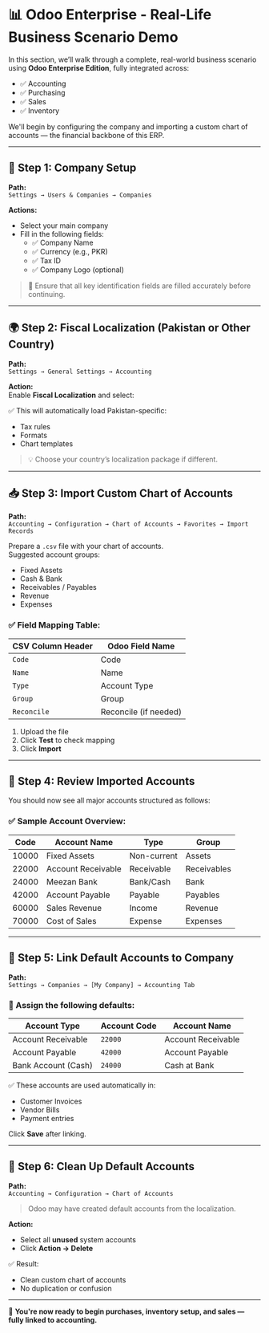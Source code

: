 # 📊 Odoo Enterprise - Real-Life Business Scenario Demo

In this section, we’ll walk through a complete, real-world business scenario using **Odoo Enterprise Edition**, fully integrated across:

- ✅ Accounting  
- ✅ Purchasing  
- ✅ Sales  
- ✅ Inventory  

We'll begin by configuring the company and importing a custom chart of accounts — the financial backbone of this ERP.

---

## 🏢 Step 1: Company Setup

**Path:**  
`Settings → Users & Companies → Companies`

**Actions:**
- Select your main company
- Fill in the following fields:
  - ✅ Company Name  
  - ✅ Currency (e.g., PKR)  
  - ✅ Tax ID  
  - ✅ Company Logo (optional)

> 📌 Ensure that all key identification fields are filled accurately before continuing.

---

## 🌍 Step 2: Fiscal Localization (Pakistan or Other Country)

**Path:**  
`Settings → General Settings → Accounting`

**Action:**  
Enable **Fiscal Localization** and select:


✅ This will automatically load Pakistan-specific:
- Tax rules
- Formats
- Chart templates

> 💡 Choose your country’s localization package if different.

---

## 📥 Step 3: Import Custom Chart of Accounts

**Path:**  
`Accounting → Configuration → Chart of Accounts → Favorites → Import Records`

Prepare a `.csv` file with your chart of accounts.  
Suggested account groups:

- Fixed Assets  
- Cash & Bank  
- Receivables / Payables  
- Revenue  
- Expenses  

### ✅ Field Mapping Table:

| CSV Column Header | Odoo Field Name        |
|-------------------|------------------------|
| `Code`            | Code                   |
| `Name`            | Name                   |
| `Type`            | Account Type           |
| `Group`           | Group                  |
| `Reconcile`       | Reconcile (if needed)  |

1. Upload the file  
2. Click **Test** to check mapping  
3. Click **Import**

---

## 🧾 Step 4: Review Imported Accounts

You should now see all major accounts structured as follows:

### ✅ Sample Account Overview:

| Code   | Account Name       | Type             | Group        |
|--------|--------------------|------------------|--------------|
| 10000  | Fixed Assets       | Non-current      | Assets       |
| 22000  | Account Receivable | Receivable       | Receivables  |
| 24000  | Meezan Bank        | Bank/Cash        | Bank         |
| 42000  | Account Payable    | Payable          | Payables     |
| 60000  | Sales Revenue      | Income           | Revenue      |
| 70000  | Cost of Sales      | Expense          | Expenses     |

---

## 🔗 Step 5: Link Default Accounts to Company

**Path:**  
`Settings → Companies → [My Company] → Accounting Tab`

### 📌 Assign the following defaults:

| Account Type         | Account Code | Account Name       |
|----------------------|--------------|--------------------|
| Account Receivable   | `22000`      | Account Receivable |
| Account Payable      | `42000`      | Account Payable    |
| Bank Account (Cash)  | `24000`      | Cash at Bank       |

✅ These accounts are used automatically in:
- Customer Invoices  
- Vendor Bills  
- Payment entries

Click **Save** after linking.

---

## 🧹 Step 6: Clean Up Default Accounts

**Path:**  
`Accounting → Configuration → Chart of Accounts`

> Odoo may have created default accounts from the localization.

**Action:**
- Select all **unused** system accounts
- Click **Action → Delete**

✅ Result:
- Clean custom chart of accounts
- No duplication or confusion

---

🎯 **You're now ready to begin purchases, inventory setup, and sales — fully linked to accounting.**
